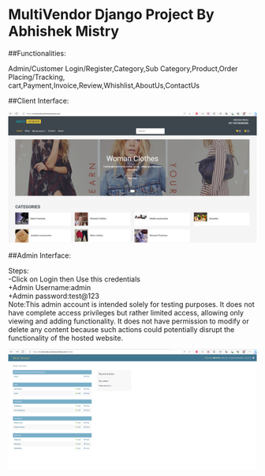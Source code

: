 # MultiVendor Django Project By Abhishek Mistry  
##Functionalities:  
  
Admin/Customer Login/Register,Category,Sub Category,Product,Order Placing/Tracking,  
cart,Payment,Invoice,Review,Whishlist,AboutUs,ContactUs  
  
  
##Client Interface:  
  
![Profile Image](Personal/ClientInterface.png)  
  
##Admin Interface:  
  
Steps:  
-Click on Login then Use this credentials  
+Admin Username:admin  
+Admin password:test@123  
Note:This admin account is intended solely for testing purposes. 
It does not have complete access privileges but rather limited access, allowing only viewing and adding functionality. 
It does not have permission to modify or delete any content because such actions could potentially disrupt the functionality of the hosted website.

![Profile Image](Personal/Admininterface.png)

